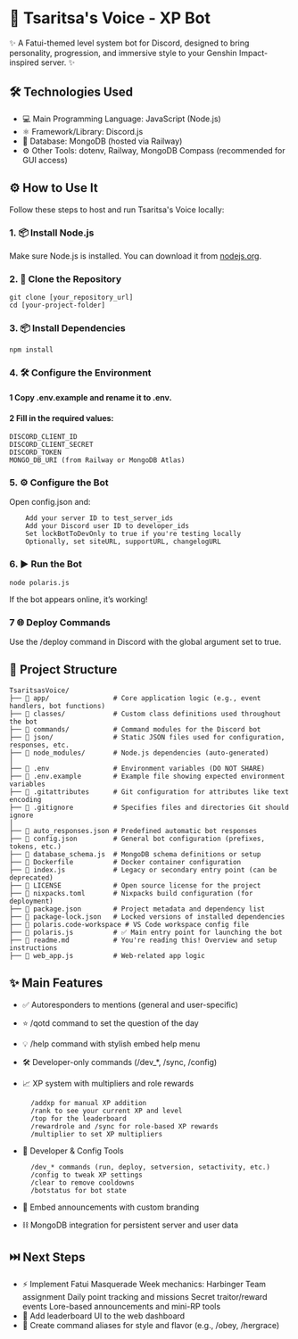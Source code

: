 # 🚀 Tsaritsa's Voice - XP Bot

✨ A Fatui-themed level system bot for Discord, designed to bring personality, progression, and immersive style to your Genshin Impact-inspired server. ✨

## 🛠️ Technologies Used

- 💻 Main Programming Language: JavaScript (Node.js)
- ⚛️ Framework/Library: Discord.js
- 💾 Database: MongoDB (hosted via Railway)
- ⚙️ Other Tools: dotenv, Railway, MongoDB Compass (recommended for GUI access)

## ⚙️ How to Use It

Follow these steps to host and run Tsaritsa's Voice locally:

### 1. 📦 Install Node.js
Make sure Node.js is installed. You can download it from [nodejs.org](https://nodejs.org).

### 2. 📂 Clone the Repository

	git clone [your_repository_url]
	cd [your-project-folder]
 
### 3. 📦 Install Dependencies

	npm install
 
### 4.  🛠️ Configure the Environment
#### 1 Copy .env.example and rename it to .env.
#### 2 Fill in the required values:

	DISCORD_CLIENT_ID
	DISCORD_CLIENT_SECRET
	DISCORD_TOKEN
	MONGO_DB_URI (from Railway or MongoDB Atlas)
 
### 5. ⚙️ Configure the Bot
Open config.json and:
```
	Add your server ID to test_server_ids
	Add your Discord user ID to developer_ids
	Set lockBotToDevOnly to true if you're testing locally
	Optionally, set siteURL, supportURL, changelogURL
```
### 6. ▶️ Run the Bot

 	node polaris.js
  
If the bot appears online, it’s working!

### 7 🌐 Deploy Commands
Use the /deploy command in Discord with the global argument set to true.

## 📂 Project Structure

```
TsaritsasVoice/
├── 📂 app/                # Core application logic (e.g., event handlers, bot functions)
├── 📂 classes/            # Custom class definitions used throughout the bot
├── 📂 commands/           # Command modules for the Discord bot
├── 📂 json/               # Static JSON files used for configuration, responses, etc.
├── 📂 node_modules/       # Node.js dependencies (auto-generated)
│
├── 📄 .env                # Environment variables (DO NOT SHARE)
├── 📄 .env.example        # Example file showing expected environment variables
├── 📄 .gitattributes      # Git configuration for attributes like text encoding
├── 📄 .gitignore          # Specifies files and directories Git should ignore
│
├── 📄 auto_responses.json # Predefined automatic bot responses
├── 📄 config.json         # General bot configuration (prefixes, tokens, etc.)
├── 📄 database_schema.js  # MongoDB schema definitions or setup
├── 📄 Dockerfile          # Docker container configuration
├── 📄 index.js            # Legacy or secondary entry point (can be deprecated)
├── 📄 LICENSE             # Open source license for the project
├── 📄 nixpacks.toml       # Nixpacks build configuration (for deployment)
├── 📄 package.json        # Project metadata and dependency list
├── 📄 package-lock.json   # Locked versions of installed dependencies
├── 📄 polaris.code-workspace # VS Code workspace config file
├── 📄 polaris.js          # ✅ Main entry point for launching the bot
├── 📄 readme.md           # You're reading this! Overview and setup instructions
├── 📄 web_app.js          # Web-related app logic

```

## ✨ Main Features
- ✅ Autoresponders to mentions (general and user-specific)
- ⭐ /qotd command to set the question of the day
- 💡 /help command with stylish embed help menu
- 🛠️ Developer-only commands (/dev_*, /sync, /config)
- 📈 XP system with multipliers and role rewards
  
  ``` 
	/addxp for manual XP addition
	/rank to see your current XP and level
	/top for the leaderboard
	/rewardrole and /sync for role-based XP rewards
	/multiplier to set XP multipliers
  ```
  
- 🔧 Developer & Config Tools

  ```
	/dev_* commands (run, deploy, setversion, setactivity, etc.)
	/config to tweak XP settings
	/clear to remove cooldowns
	/botstatus for bot state
  ```
  
- 💬 Embed announcements with custom branding
- ⛓️ MongoDB integration for persistent server and user data

## ⏭️ Next Steps
- ⚡ Implement Fatui Masquerade Week mechanics:
	Harbinger Team assignment
	Daily point tracking and missions
	Secret traitor/reward events
	Lore-based announcements and mini-RP tools
- 🎯 Add leaderboard UI to the web dashboard
- 🔮 Create command aliases for style and flavor (e.g., /obey, /hergrace)
